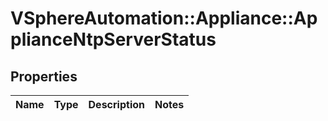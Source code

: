 # VSphereAutomation::Appliance::ApplianceNtpServerStatus

## Properties
Name | Type | Description | Notes
------------ | ------------- | ------------- | -------------


